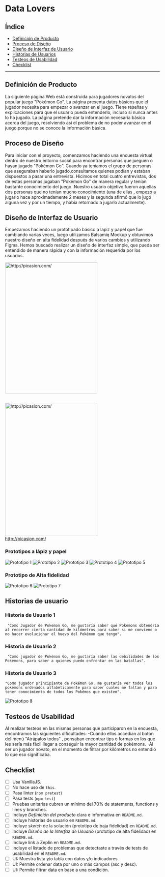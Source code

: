 # Data Lovers

## Índice

* [Definición de Producto](#definicion-de-producto)
* [Proceso de Diseño](#proceso-de-diseño)
* [Diseño de Interfaz de Usuario](#Diseño-de-Interfaz-de-Usuario)
* [Historias de Usuarios](#Historias-de-Usuario)
* [Testeos de Usabilidad](#testeos-de-usabilidad)
* [Checklist](#checklist)

***

## Definición de Producto
La siguiente página Web está construida para jugadores novatos del popular juego "Pokémon Go". La página presenta datos básicos que el jugador necesita para empezar o avanzar en el juego. Tiene reseñas y explicaciones para que el usuario pueda entenderlo, incluso si nunca antes lo ha jugado. La página pretende dar la información necesaria básica acerca del juego, resolviendo así el problema de no poder avanzar en el juego porque no se conoce la información básica.

## Proceso de Diseño
Para iniciar con el proyecto, comenzamos haciendo una encuesta virtual dentro de nuestro entorno social para encontrar personas que jueguen o hayan jugado "Pokémon Go". Cuando ya teníamos el grupo de personas que aseguraban haberlo jugado,consultamos quienes podían y estaban dispuestos a pasar una entrevista. Hicimos en total cuatro entrevistas, dos de estas personas jugaban "Pokémon Go" de manera regular y tenían bastante conocimiento del juego. Nuestro usuario objetivo fueron aquellas dos personas que no tenían mucho conocimiento (una de ellas , empezó a jugarlo hace aproximadamente 2 meses y la segunda afirmó que lo jugó alguna vez y por un tiempo, y habia retornado a jugarlo actualmente).

## Diseño de Interfaz de Usuario
Empezamos haciendo un prototipado básico  a lapiz y papel que fue cambiando varias veces, luego utilizamos Balsamiq Mockup y obtuvimos nuestro diseño en alta fidelidad después de varios cambios y utilizando Figma. Hemos buscado realizar un diseño de interfaz simple, que pueda ser entendido de manera rápida y con la información requerida por los usuarios.
<p>
<a href="http://picasion.com/"><img src="http://i.picasion.com/pic88/a9323c8a46f33cbf4c31f24c90b1df07.gif" width="300" height="426" border="0" alt="http://picasion.com/" /></a><br /><a href="http://picasion.com/"></a><br/> </p>

<p><a href="http://picasion.com/"><img src="http://i.picasion.com/pic88/cdceba5106000ad6cf4a9cff70fb4adc.gif" width="300" height="433" border="0" alt="http://picasion.com/" /></a><br /><a href="http://picasion.com/">http://picasion.com/</a><br/> </p>

### Prototipos a lápiz y papel
![Prototipo 1](https://fotos.subefotos.com/1e75f8cd70232fc5600f19f461a0ea3fo.jpg) 
![Prototipo 2](https://fotos.subefotos.com/978eec8f90b93f233e81c7bf8c9c337eo.jpg)
![Prototipo 3](https://fotos.subefotos.com/92252616979eb8aa50969d6a93f93a37o.jpg) 
![Prototipo 4](https://fotos.subefotos.com/0d93ea4d8f512eefef267dd80e1125fao.jpg) 
![Prototipo 5](https://fotos.subefotos.com/7afd920da40198f35827ae4ab296e3ado.jpg)


### Prototipo de Alta fidelidad
![Prototipo 6](https://fotos.subefotos.com/f2d7273c064a33c00df158e249de623co.jpg) 
![Prototipo 7](https://fotos.subefotos.com/22689ddb8c0fcdf8496a684cb6dfca84o.jpg)


## Historias de usuario
### Historia de Usuario 1
     "Como Jugador de Pokemon Go, me gustaría saber qué Pokemons obtendría al recorrer cierta cantidad de kilómetros para saber si me conviene o no hacer evolucionar el huevo del Pokémon que tengo".
### Historia de Usuario 2
     "Como jugador de Pokémon Go, me gustaría saber las debilidades de los Pokémons, para saber a quienes puedo enfrentar en las batallas".
### Historia de Usuario 3
    "Como jugador principiante de Pokémon Go, me gustaría ver todos los pokémons ordenados alfabéticamente para saber cuales me faltan y para tener conocimiento de todos los Pokémos que existen".

![Prototipo 8](https://fotos.subefotos.com/32ddbd3278fd53b7fb567d23f2d323f0o.jpg)

## Testeos de Usabilidad
Al realizar testeos en las mismas personas que participaron en la encuesta, encontramos las siguientes dificultades:
-Cuando ellos accedian al boton del menú "Atrápalos todos" , pensaban encontrar tips o formas en los que les sería más fácil llegar a conseguir la mayor cantidad de pokémons.
-Al ser un jugador novato, en el momento de filtrar por kilómetros no entendió lo que eso significaba.



## Checklist

* [ ] Usa VanillaJS.
* [ ] No hace uso de `this`.
* [ ] Pasa linter (`npm pretest`)
* [ ] Pasa tests (`npm test`)
* [ ] Pruebas unitarias cubren un mínimo del 70% de statements, functions y
  lines y branches.
* [ ] Incluye _Definición del producto_ clara e informativa en `README.md`.
* [ ] Incluye historias de usuario en `README.md`.
* [ ] Incluye _sketch_ de la solución (prototipo de baja fidelidad) en
  `README.md`.
* [ ] Incluye _Diseño de la Interfaz de Usuario_ (prototipo de alta fidelidad)
  en `README.md`.
* [ ] Incluye link a Zeplin en `README.md`.
* [ ] Incluye el listado de problemas que detectaste a través de tests de
  usabilidad en el `README.md`.
* [ ] UI: Muestra lista y/o tabla con datos y/o indicadores.
* [ ] UI: Permite ordenar data por uno o más campos (asc y desc).
* [ ] UI: Permite filtrar data en base a una condición.
